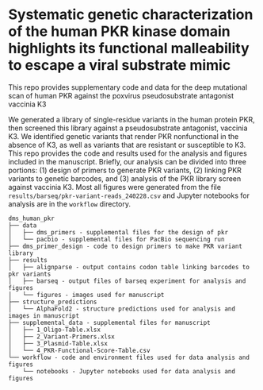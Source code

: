 # Systematic genetic characterization of the human PKR kinase domain highlights its functional malleability to escape a viral substrate mimic

This repo provides supplementary code and data for the deep mutational scan of human PKR against the poxvirus pseudosubstrate antagonist vaccinia K3  

We generated a library of single-residue variants in the human protein PKR, then screened this library against a pseudosubstrate antagonist, vaccinia K3.  We identified genetic variants that render PKR nonfunctional in the absence of K3, as well as variants that are resistant or susceptible to K3.  This repo provides the code and results used for the analysis and figures included in the manuscript.  Briefly, our analysis can be divided into three portions: (1) design of primers to generate PKR variants, (2) linking PKR variants to genetic barcodes, and (3) analysis of the PKR library screen against vaccinia K3.  Most all figures were generated from the file `results/barseq/pkr-variant-reads_240228.csv` and Jupyter notebooks for analysis are in the `workflow` directory.  

```
dms_human_pkr
├── data
│   ├── dms_primers - supplemental files for the design of pkr 
│   └── pacbio - supplemental files for PacBio sequencing run
├── dms_primer_design - code to design primers to make PKR variant library
├── results
│   ├── alignparse - output contains codon table linking barcodes to pkr variants
│   ├── barseq - output files of barseq experiment for analysis and figures
│   └── figures - images used for manuscript
├── structure_predictions
│   └── AlphaFold2 - structure predictions used for analysis and images in manuscript
├── supplemental_data - supplemental files for manuscript
│   ├── 1_Oligo-Table.xlsx
│   ├── 2_Variant-Primers.xlsx
│   ├── 3_Plasmid-Table.xlsx
│   └── 4_PKR-Functional-Score-Table.csv
└── workflow - code and environment files used for data analysis and figures
    └── notebooks - Jupyter notebooks used for data analysis and figures
```

